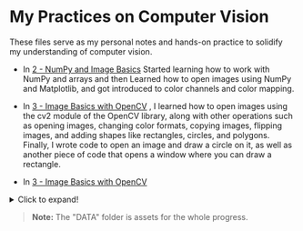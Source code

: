 # My Practices on Computer Vision

These files serve as my personal notes and hands-on practice to solidify my understanding of computer vision. 

- In [2 - NumPy and Image Basics](Files/2%20-%20NumPy%20and%20Image%20Basics) Started learning how to work with NumPy and arrays and then Learned how to open images using NumPy and Matplotlib, and got introduced to color channels and color mapping.

- In [3 - Image Basics with OpenCV](Files/3%20-%20Image%20Basics%20with%20OpenCV)  , I learned how to open images using the cv2 module of the OpenCV library, along with other operations such as opening images, changing color formats, copying images, flipping images, and adding shapes like rectangles, circles, and polygons.
Finally, I wrote code to open an image and draw a circle on it, as well as another piece of code that opens a window where you can draw a rectangle.

- In [3 - Image Basics with OpenCV](Files/3%20-%20Image%20Basics%20with%20OpenCV)
<details>
  <summary>Click to expand!</summary>
    23- blending and pasting images: 
> cv2.addWeighted : this is used to blend two image on each other (opacity)


25- image thresholding:
> itroduction to: cv2.threshold , first of all you turn image into gray. then you try using threshold to add some effect on image.

> a function to show images in customized size (this will display image a little larger): 
```
def show_pic(img):
    fig = plt.figure(figsize=(15,15))
    ax = fig.add_subplot(111)
    ax.imshow(img,cmap='gray')
```
```
show_pic(img)
```
> cv2.adaptiveThreshold : this will look into neighberhood pixels to make the changes 

26- blurring and smoothing images: it will help to reduce the noise, or help a computer vision application to focus on details. **blurring and moothing** always combined with *edge detection*. edge detection algorithm detects too many edges when a high resolution picture shows up without any blurring.
**gamma correction** : this will help to make the picture brighter or darker.
**kernel based filters** : kernel filters are some matrices and they will apply some mathematic operation to pixels to make the new image. 

27- **blurring**: blurring is used to blur images if they are noisy or reduce the image detail to detect edges better. we use brick image because it is easy to see outline of each brick.

> if you choose a gamma value less than 1, then you make the picture brighter. example : 1/4
```
gamma = 1/4
# to effect the image we use np.power. also power is related to the same power in math.
# it's trying to increase the value of power of pixels by the power, and power comes from gamma variable.
result = np.power(i,gamma) 
display_img(result)
```

> *Blurring* : first we make a kernel. then we apply a 2D filter on it.
```
kernel = np.ones(shape = (5,5),dtype = np.float32)/25
```
```
# -1 means input depth is the same as output depth
dst = cv2.filter2D(img , -1,kernel)
display_img(dst)
```
> *blurring gaussian and median methods*:
```
# guassian
blurred_img = cv2.GaussianBlur(img,(5,5),10)
display_img(blurred_img)
```
```
# median
median = cv2.medianBlur(noise_img,5)
display_img(median)
```
```
# bilateral
blur = cv2.bilateralFilter(img, 9,75,75)
display_img(blur)
```
**there are many ways to make a blur img and things like this, it's guess and check most of the time**

28-  **morphological operators** : this is sets of kernels that can achieve a variety of effects, such as reducing noise. certain operators are very good at reducing black points on a white background ( and vice versa )

*Erode* :
```
this will erode edges.
result = cv2.erode(img,kernel,iterations= 4)
```
*Opening* : 
```
# using opening ( morphological operator ) to get rid of this noise 
opening = cv2.morphologyEx(noise_img,cv2.MORPH_OPEN,kernel)
```
*closing*: 
```
# closing 
closing = cv2.morphologyEx(black_noise_img,cv2.MORPH_CLOSE,kernel)
```
*morphological gradient*:
```
gradient = cv2.morphologyEx(img,cv2.MORPH_GRADIENT,kernel)
```


> *Most used codes around the projects* : 
```
# imports
import cv2 
import numpy as np
import matplotlib.pyplot as plt
```
```
# img loadmentory
 def load_img():
     blank_img = np.zeros((600,600))
     font = cv2.FONT_HERSHEY_SIMPLEX
     cv2.putText(blank_img,text = 'ABCDE' , org = (50,300) , fontFace = font , fontScale = 5 , color = (255,255,255),thickness = 4)
     return blank_img
```
38 : Drawing Shape on live video ( this technique will be used on obj detection ) 
</details>


> **Note:** The "DATA" folder is assets for the whole progress.

